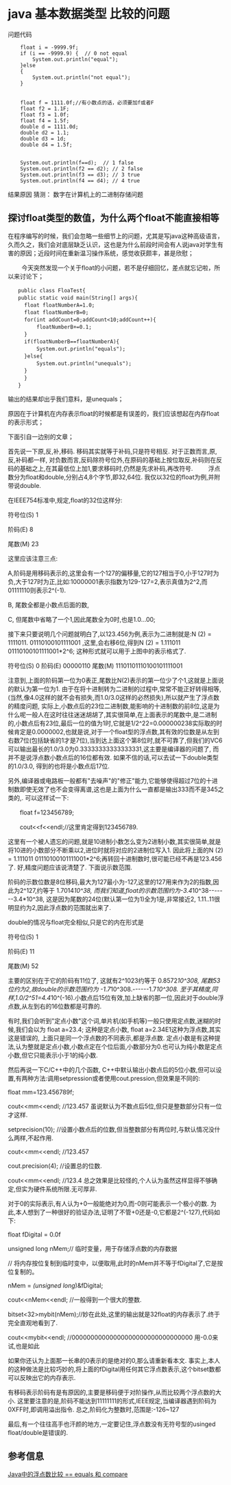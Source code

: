 # java 基本数据类型 比较的问题 #

问题代码

		float i = -9999.9f;
        if (i == -9999.9) {  // 0 not equal
            System.out.println("equal");
        }else
        {
            System.out.println("not equal");
        }


	 	float f = 1111.0f;//有小数点的话，必须要加f或者F
        float f2 = 1.1F;
        float f3 = 1.0f;
		float f4 = 1.5f;
        double d = 1111.0d;
        double d2 = 1.1;
        double d3 = 1d;
		double d4 = 1.5f;
        

        System.out.println(f==d);  // 1 false
        System.out.println(f2 == d2); // 2 false
        System.out.println(f3 == d3); // 3 true
		System.out.println(f4 == d4); // 4 true

结果原因 猜测：
数字在计算机上的二进制存储问题

## 探讨float类型的数值，为什么两个float不能直接相等 ## 

在程序编写的时候，我们会忽略一些细节上的问题，尤其是写java这种高级语言，久而久之，我们会对底层缺乏认识，这也是为什么前段时间会有人说java对学生有害的原因；近段时间在重新温习操作系统，感觉收获颇丰，甚是欣慰；

　　
今天突然发现一个关于float的小问题，若不是仔细回忆，差点就忘记啦，所以来讨论下；

	　　public class FloaTest{
	　　public static void main(String[] args){
	　　	float floatNumberA=1.0;
	　　	float floatNumberB=0;
	　　	for(int addCount=0;addCount<10;addCount++){
	　　		floatNumberB+=0.1;
	　　	}
	　　	if(floatNumberB==floatNumberA){
	　　		System.out.println("equals");
	　　	}else{
	　　		System.out.println("unequals");
	　　	}
	　　	}
	　　}
输出的结果却出乎我们意料，是unequals；　

原因在于计算机在内存表示float的时候都是有误差的，我们应该想起在内存float的表示形式；

下面引自一边别的文章；

首先说一下原,反,补,移码. 移码其实就等于补码,只是符号相反. 对于正数而言,原,反,补码都一样, 对负数而言,反码除符号位外,在原码的基础上按位取反,补码则在反码的基础之上,在其最低位上加1,要求移码时,仍然是先求补码,再改符号.
　　
浮点数分为float和double,分别占4,8个字节,即32,64位. 我仅以32位的float为例,并附带说double.

在IEEE754标准中,规定,float的32位这样分:

符号位(S) 1 

阶码(E)  8 

尾数(M)  23
　　

这里应该注意三点:

A,阶码是用移码表示的,这里会有一个127的偏移量,它的127相当于0,小于127时为负,大于127时为正,比如:10000001表示指数为129-127=2,表示真值为2^2,而01111110则表示2^(-1).

B, 尾数全都是小数点后面的数,

C, 但尾数中省略了一个1,因此尾数全为0时,也是1.0...00;

接下来只要说明几个问题就明白了,以123.456为例,表示为二进制就是:N (2) = 1111011. 01110100101111001 ,这里,会右移6位,得到N (2) = 1.111011 01110100101111001*2^6; 这种形式就可以用于上图中的表示格式了.

符号位(S) 0 阶码(E) 00000110 尾数(M) 11101101110100101111001

注意到,上面的阶码第一位为0表正,尾数比N(2)表示的第一位少了个1,这就是上面说的默认为第一位为1. 由于在将十进制转为二进制的过程中,常常不能正好转得相等, (当然,像4.0这样的就不会有损失,而1.0/3.0这样的必然损失),所以就产生了浮点数的精度问题, 实际上,小数点后的23位二进制数,能影响的十进制数的前8位,这是为什么呢一般人在这时往往迷迷胡胡了,其实很简单,在上面表示的尾数中,是二进制的,小数点后有23位,最后一位的值为1时,它就是1/2^22=0.000000238实际取的时候肯定是0.0000002,也就是说,对于一个float型的浮点数,其有效的位数是从左到右数7位(包括缺省的1才是7位),当到达上面这个第8位时,就不可靠了,但我们的VC6可以输出最长的1.0/3.0为0.33333333333333331,这主要是编译器的问题了, 而并不是说浮点数小数点后的16位都有效. 如果不信的话,可以去试一下double类型的1.0/3.0, 得到的也将是小数点后17位.

另外,编译器或电路板一般都有"去噪声"的"修正"能力,它能够使得超过7位的十进制数即使无效了也不会变得离谱,这也是上面为什么一直都是输出333而不是345之类的,. 可以这样试一下:

　　float f=123456789;

　　cout<<f<<endl;//这里肯定得到123456789.

这里有一个被人遗忘的问题,就是10进制小数怎么变为2进制小数,其实很简单,就是将10进的小数部分不断乘以2,进位时就将对应的2进制位写入1. 因此将上面的N (2) = 1.111011 01110100101111001*2^6;再转回十进制数时,很可能已经不再是123.456了. 好,精度问题应该说清楚了. 下面说示数范围.

阶码的示数位数是8位移码,最大为127最小为-127,这里的127用来作为2的指数,因此为2^127,约等于 1.7014*10^38, 而我们知道,float的示数范围约为-3.4*10^38-------3.4*10^38, 这是因为尾数的24位(默认第一位为1)全为1是,非常接近2, 1.11..11很明显约为2,因此浮点数的范围就出来了.

double的情况与float完全相似,只是它的内在形式是

符号位(S) 1 

阶码(E)   11 

尾数(M)  52


主要的区别在于它的阶码有11位了, 这就有2^1023约等于 0.8572*10^308, 尾数53位约为2,故double的示数范围约为 -1.7*10^308.------1.7*10^308. 至于其精度,同样,1.0/2^51=4.4*10^(-16).小数点后15位有效,加上缺省的那一位,因此对于double浮点数,从左到右的16位数都是可靠的.

有时,我们会听到"定点小数"这个词,单片机(如手机等)一般只使用定点数,迷糊的时候,我们会以为 float a=23.4; 这种是定点小数, float a=2.34E1这种为浮点数,其实这是错误的, 上面只是同一个浮点数的不同表示,都是浮点数. 定点小数是有这种提法,认为整就是定点小数,小数点定在个位后面,小数部分为0.也可认为纯小数是定点小数,但它只能表示小于1的纯小数.

然后再说一下C/C++中的几个函数, C++中默认输出小数点后的5位小数,但可以设置,有两种方法:调用setpression或者使用cout.pression,但效果是不同的:

float mm=123.456789f;

cout<<mm<<endl; //123.457            虽说默认为不数点后5位,但只是整数部分只有一位才这样.

setprecision(10);                               //设置小数点后的位数,但当整数部分有两位时,与默认情况没什么两样,不起作用.

cout<<mm<<endl; //123.457

cout.precision(4);                              //设置总的位数.

cout<<mm<<endl; //123.4      总之效果是比较怪的,个人认为虽然这样显得不够确定,但实为硬件系统所限.无可厚非.

对于0的实际表示,有人认为+0一般能绝对为0,而-0则可能表示一个极小的数. 为此,本人想到了一种很好的验证办法,证明了不管+0还是-0,它都是2^(-127),代码如下:

float fDigital = 0.0f

unsigned long nMem;// 临时变量，用于存储浮点数的内存数据

// 将内存按位复制到临时变中，以便取用,此时的nMem并不等于fDigital了,它是按位复制的。

nMem = *(unsigned long*)&fDigital;

cout<<nMem<<endl; //一般得到一个很大的整数.

bitset<32>mybit(nMem);//妙在此处,这里的输出就是32float的内存表示了.终于完全直观地看到了.

cout<<mybit<<endl;   //00000000000000000000000000000000 用-0.0来试,也是如此

如果你还认为上面那一长串的0表示的是绝对的0,那么请重新看本文. 事实上,本人的这种做法是比较巧妙的,将上面的fDigital用任何其它浮点数表示,这个bitset数都可以反映出它的内存表示.

有移码表示阶码有是有原因的,主要是移码便于对阶操作,从而比较两个浮点数的大小. 这里要注意的是,阶码不能达到11111111的形式,IEEE规定,当编译器遇到阶码为0XFF时,即调用溢出指令. 总之,阶码化为整数时,范围是:-126~127

最后,有一个往往高手也汗颜的地方,一定要记住,浮点数没有无符号型的usinged float/double是错误的.


## 参考信息 ##
[Java中的浮点数比较 == equals 和 compare](http://blog.csdn.net/z69183787/article/details/53286492)

